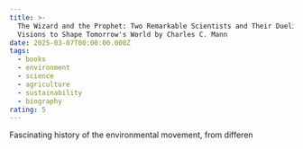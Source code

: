 ```yaml
---
title: >-
  The Wizard and the Prophet: Two Remarkable Scientists and Their Dueling
  Visions to Shape Tomorrow's World by Charles C. Mann
date: 2025-03-07T00:00:00.000Z
tags:
  - books
  - environment
  - science
  - agriculture
  - sustainability
  - biography
rating: 5
---
```

Fascinating history of the environmental movement, from differen
